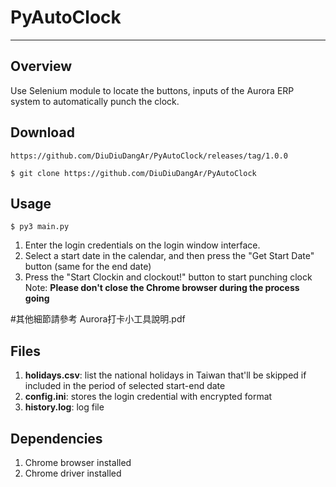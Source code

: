 # PyAutoClock
---
## Overview
Use Selenium module to  locate the buttons, inputs of the Aurora ERP system to automatically punch the clock.

## Download
    https://github.com/DiuDiuDangAr/PyAutoClock/releases/tag/1.0.0

    $ git clone https://github.com/DiuDiuDangAr/PyAutoClock

## Usage
    $ py3 main.py
1. Enter the login credentials on the login window interface.
2. Select a start date in the calendar, and then press the "Get Start Date" button (same for the end date)
3. Press the "Start Clockin and clockout!" button to start punching clock
Note: **Please don't close the Chrome browser during the process going**

#其他細節請參考 Aurora打卡小工具說明.pdf

## Files
1. **holidays.csv**: list the national holidays in Taiwan that'll be skipped if included in the period of selected start-end date
2. **config.ini**: stores the login credential with encrypted format
3. **history.log**: log file

## Dependencies
1. Chrome browser installed
2. Chrome driver installed
